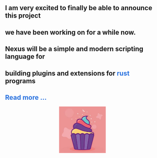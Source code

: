 ## I am very excited to finally be able to announce this project

## we have been working on for a while now.

## Nexus will be a simple and modern scripting language for

## building plugins and extensions for <a href="https://www.rust-lang.org/" style="text-decoration: none; color: rgba(0, 86, 216, 0.842);">rust</a> programs

## <a href="https://www.rust-lang.org/" style="text-decoration: none; color: rgba(0, 86, 216, 0.842);">Read more ...</a>

<img
    style="display: block;
           margin-left: auto;
           margin-right: auto;
           width: 30%;"
    src="../assets/icon.png"
    alt="Our logo">
</img>
